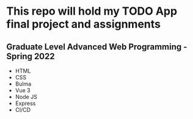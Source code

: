 # This repo will hold my TODO App final project and assignments

## Graduate Level Advanced Web Programming - Spring 2022

- HTML
- CSS
- Bulma
- Vue 3
- Node JS
- Express
- CI/CD
